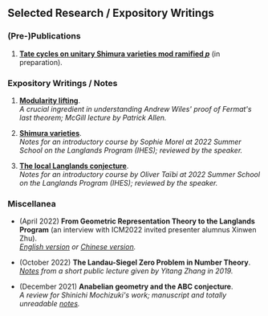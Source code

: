 ## Selected Research / Expository Writings

### (Pre-)Publications

1. [**Tate cycles on unitary Shimura varieties mod ramified _p_**]() (in preparation).




### Expository Writings / Notes

1. [**Modularity lifting**](./blurbs/modlift.pdf). <br/>
 _A crucial ingredient in understanding Andrew Wiles' proof of Fermat's last theorem; McGill lecture by Patrick Allen._
 
2. [**Shimura varieties**](./blurbs/Shvar.pdf). <br/>
 _Notes for an introductory course by Sophie Morel at 2022 Summer School on the Langlands Program (IHES); reviewed by the speaker._
 
3. [**The local Langlands conjecture**](./blurbs/LLC.pdf). <br/>
 _Notes for an introductory course by Oliver Taïbi at 2022 Summer School on the Langlands Program (IHES); reviewed by the speaker._




### Miscellanea

- (April 2022) **From Geometric Representation Theory to the Langlands Program** (an interview with ICM2022 invited presenter alumnus Xinwen Zhu). <br/>
  _[English version](./miscellanea/Zhu-interview-en.pdf) or [Chinese version](./miscellanea/Zhu-interview-ch.pdf)._

- (October 2022) **The Landau-Siegel Zero Problem in Number Theory**. <br/>
  _[Notes](./miscellanea/Landau-Siegel.pdf) from a short public lecture given by Yitang Zhang in 2019._
  
- (December 2021) **Anabelian geometry and the ABC conjecture**. <br/>
 _A review for Shinichi Mochizuki's work; manuscript and totally unreadable [notes](./blurbs/AAGABC.pdf)._